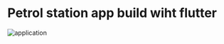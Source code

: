 # Petrol station app build wiht flutter
 ![application](https://raw.githubusercontent.com/hbfawaz112/Lib-Petrol-Info439/main/lib/Petrol%20Station%20Project.PNG)
   

